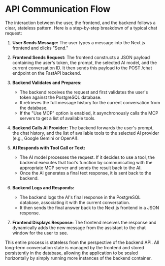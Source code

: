 # API Communication Flow

The interaction between the user, the frontend, and the backend follows a clear, stateless pattern. Here is a step-by-step breakdown of a typical chat request:

1. **User Sends Message:** The user types a message into the Next.js frontend and clicks "Send."

2. **Frontend Sends Request:** The frontend constructs a JSON payload containing the user's token, the prompt, the selected AI model, and the current conversation ID. It then sends this payload to the POST /chat endpoint on the FastAPI backend.

3. **Backend Validates and Prepares:**
    - The backend receives the request and first validates the user's token against the PostgreSQL database.
    - It retrieves the full message history for the current conversation from the database.
    - If the "Use MCP" option is enabled, it asynchronously calls the MCP servers to get a list of available tools.

4. **Backend Calls AI Provider:** The backend forwards the user's prompt, the chat history, and the list of available tools to the selected AI provider (e.g., Google Gemini or OpenAI).

5. **AI Responds with Tool Call or Text:**
    - The AI model processes the request. If it decides to use a tool, the backend executes that tool's function by communicating with the appropriate MCP server and sends the result back to the AI.
    - Once the AI generates a final text response, it is sent back to the backend.

6. **Backend Logs and Responds:**
    - The backend logs the AI's final response in the PostgreSQL database, associating it with the current conversation.
    - It then sends the final answer back to the Next.js frontend in a JSON response.

7. **Frontend Displays Response:** The frontend receives the response and dynamically adds the new message from the assistant to the chat window for the user to see.

This entire process is stateless from the perspective of the backend API. All long-term conversation state is managed by the frontend and stored persistently in the database, allowing the application to be scaled horizontally by simply running more instances of the backend container.